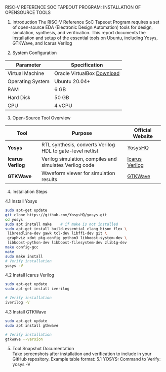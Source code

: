 RISC-V REFERENCE SOC TAPEOUT PROGRAM: INSTALLATION OF OPENSOURCE
TOOLS
1. Introduction
The RISC-V Reference SoC Tapeout Program requires a set of open-source EDA (Electronic Design
Automation) tools for design, simulation, synthesis, and verification. This report documents the installation
and setup of the essential tools on Ubuntu, including Yosys, GTKWave, and Icarus Verilog

 2. System Configuration

| Parameter        | Specification                                |
|------------------|----------------------------------------------|
| Virtual Machine  | Oracle VirtualBox [Download](https://www.virtualbox.org/wiki/Downloads) |
| Operating System | Ubuntu 20.04+                                |
| RAM              | 6 GB                                         |
| Hard Disk        | 50 GB                                        |
| CPU              | 4 vCPU                                       |


3. Open-Source Tool Overview

| Tool           | Purpose                                              | Official Website |
|----------------|------------------------------------------------------|------------------|
| **Yosys**      | RTL synthesis, converts Verilog HDL to gate-level netlist | [YosysHQ](https://github.com/YosysHQ/yosys) |
| **Icarus Verilog** | Verilog simulation, compiles and simulates Verilog code | [Icarus Verilog](http://iverilog.icarus.com/) |
| **GTKWave**    | Waveform viewer for simulation results              | [GTKWave](http://gtkwave.sourceforge.net/) |


4. Installation Steps


4.1 Install Yosys
```bash
sudo apt-get update
git clone https://github.com/YosysHQ/yosys.git
cd yosys
sudo apt install make    # if make is not installed
sudo apt-get install build-essential clang bison flex \
 libreadline-dev gawk tcl-dev libffi-dev git \
 graphviz xdot pkg-config python3 libboost-system-dev \
 libboost-python-dev libboost-filesystem-dev zlib1g-dev
make config-gcc
make
sudo make install
# Verify installation
yosys -V
```


4.2 Install Icarus Verilog
```bash
sudo apt-get update
sudo apt-get install iverilog

# Verify installation
iverilog -V
```


4.3 Install GTKWave
```bash
sudo apt-get update
sudo apt install gtkwave

# Verify installation
gtkwave --version
```
5. Tool Snapshot Documentation	
Take screenshots after installation and verification to include in your GitHub repository. Example table format:
5.1 YOSYS:
Command to Verify: yosys -V

